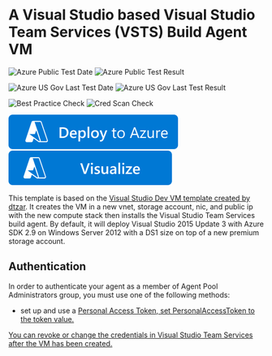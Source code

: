 # A Visual Studio based Visual Studio Team Services (VSTS) Build Agent VM

![Azure Public Test Date](https://azurequickstartsservice.blob.core.windows.net/badges/visual-studio-vstsbuildagent-vm/PublicLastTestDate.svg)
![Azure Public Test Result](https://azurequickstartsservice.blob.core.windows.net/badges/visual-studio-vstsbuildagent-vm/PublicDeployment.svg)

![Azure US Gov Last Test Date](https://azurequickstartsservice.blob.core.windows.net/badges/visual-studio-vstsbuildagent-vm/FairfaxLastTestDate.svg)
![Azure US Gov Last Test Result](https://azurequickstartsservice.blob.core.windows.net/badges/visual-studio-vstsbuildagent-vm/FairfaxDeployment.svg)

![Best Practice Check](https://azurequickstartsservice.blob.core.windows.net/badges/visual-studio-vstsbuildagent-vm/BestPracticeResult.svg)
![Cred Scan Check](https://azurequickstartsservice.blob.core.windows.net/badges/visual-studio-vstsbuildagent-vm/CredScanResult.svg)

[![Deploy to Azure](https://raw.githubusercontent.com/Azure/azure-quickstart-templates/master/1-CONTRIBUTION-GUIDE/images/deploytoazure.svg?sanitize=true)](https://portal.azure.com/#create/Microsoft.Template/uri/https%3A%2F%2Fraw.githubusercontent.com%2FAzure%2Fazure-quickstart-templates%2Fmaster%2Fvisual-studio-vstsbuildagent-vm%2Fazuredeploy.json)
[![Visualize](https://raw.githubusercontent.com/Azure/azure-quickstart-templates/master/1-CONTRIBUTION-GUIDE/images/visualizebutton.svg?sanitize=true)](http://armviz.io/#/?load=https%3A%2F%2Fraw.githubusercontent.com%2FAzure%2Fazure-quickstart-templates%2Fmaster%visual-studio-vstsbuildagent-vm%2Fazuredeploy.json)

This template is based on the <a href="https://github.com/Azure/azure-quickstart-templates/tree/master/visual-studio-dev-vm">Visual Studio Dev VM template created by [dtzar](https://github.com/dtzar).  It creates the VM in a new vnet, storage account, nic, and public ip with the new compute stack then installs the Visual Studio Team Services build agent.
By default, it will deploy Visual Studio 2015 Update 3 with Azure SDK 2.9 on Windows Server 2012 with a DS1 size on top of a new premium storage account.

## Authentication
In order to authenticate your agent as a member of Agent Pool Administrators group, you must use one of the following methods:
* set up and use a <a href="https://www.visualstudio.com/en-us/get-started/setup/use-personal-access-tokens-to-authenticate">Personal Access Token, set PersonalAccessToken to the token value.

You can revoke or change the credentials in Visual Studio Team Services after the VM has been created.